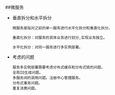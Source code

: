 ##微服务
    
  * 垂直拆分和水平拆分
     
        微服务是指对之前的单一服务进行水平化拆分和垂直化拆分。
        
        垂直化拆分：对服务的具体业务进行划分,实现业务独立。
        
        水平化拆分：对同一服务进行多实例部署。
        
  * 考虑的问题    
        
        服务多实例部署需要考虑分布式缓存和分布式锁的问题。
        全局ID生成问题。
        多服务间的调用问题。注册中心管理服务。
        分布式事务问题。
        重复消费问题。